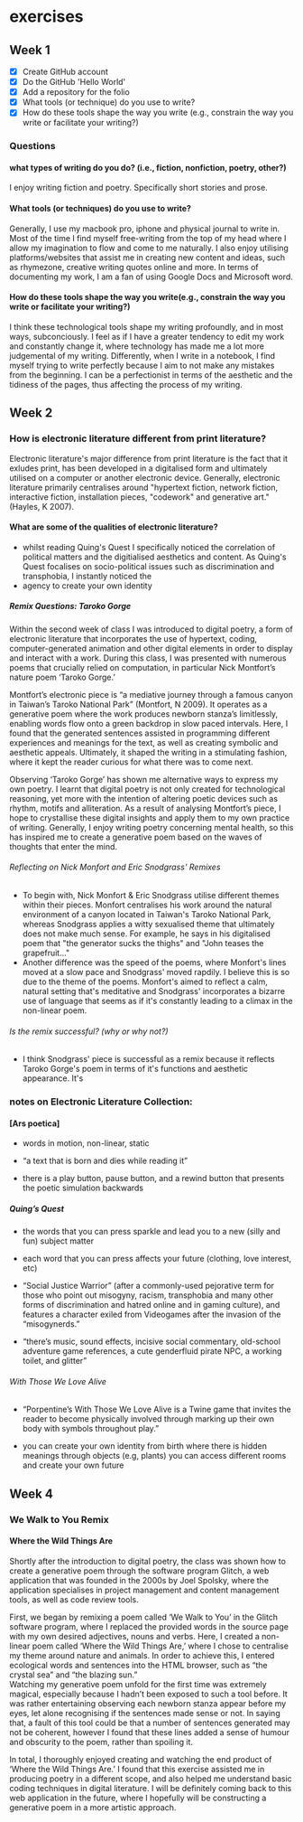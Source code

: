 # exercises 

## Week 1

- [x] Create GitHub account
- [x] Do the GitHub 'Hello World'
- [x] Add a repository for the folio
- [x] What tools (or technique) do you use to write?
- [x] How do these tools shape the way you write (e.g., constrain the way you write or facilitate your writing?) 

### Questions 

#### what types of writing do you do? (i.e., fiction, nonfiction, poetry, other?) 
I enjoy writing fiction and poetry. Specifically short stories and prose.  

#### What tools (or techniques) do you use to write?
Generally, I use my macbook pro, iphone and physical journal to write in. Most of the time I find myself free-writing from the top of my head where I allow my imagination to flow and come to me naturally. I also enjoy utilising platforms/websites that assist me in creating new content and ideas, such as rhymezone, creative writing quotes online and more. In terms of documenting my work, I am a fan of using Google Docs and Microsoft word. 

#### How do these tools shape the way you write(e.g., constrain the way you write or facilitate your writing?) 
I think these technological tools shape my writing profoundly, and in most ways, subconciously. I feel as if I have a greater tendency to edit my work and constantly change it, where technology has made me a lot more judgemental of my writing. Differently, when I write in a notebook, I find myself trying to write perfectly because I aim to not make any mistakes from the beginning. I can be a perfectionist in terms of the aesthetic and the tidiness of the pages, thus affecting the process of my writing. 


## Week 2

### How is electronic literature different from print literature?
Electronic literature's major difference from print literature is the fact that it exludes print, has been developed in a digitalised form and ultimately utilised on a computer or another electronic device. Generally, electronic literature primarily centralises around "hypertext fiction, network fiction, interactive fiction, installation pieces, "codework" and generative art." (Hayles, K 2007). 

#### What are some of the qualities of electronic literature? 
- whilst reading Quing's Quest I specifically noticed the correlation of political matters and the digitialised aesthetics and content. As Quing's Quest focalises on socio-political issues such as discrimination and transphobia, I instantly noticed the 
- agency to create your own identity 

##### Remix Questions: Taroko Gorge 

Within the second week of class I was introduced to digital poetry, a form of electronic literature that incorporates the use of hypertext, coding, computer-generated animation and other digital elements in order to display and interact with a work. During this class, I was presented with numerous poems that crucially relied on computation, in particular Nick Montfort’s nature poem ‘Taroko Gorge.’ 

Montfort’s electronic piece is “a mediative journey through a famous canyon in Taiwan’s Taroko National Park” (Montfort, N 2009).  It operates as a generative poem where the work produces newborn stanza’s limitlessly, enabling words flow onto a green backdrop in slow paced intervals. Here, I found that the generated sentences assisted in programming different experiences and meanings for the text, as well as creating symbolic and aesthetic appeals. Ultimately, it shaped the writing in a stimulating fashion, where it kept the reader curious for what there was to come next. 

Observing ‘Taroko Gorge’ has shown me alternative ways to express my own poetry. I learnt that digital poetry is not only created for technological reasoning, yet more with the intention of altering poetic devices such as rhythm, motifs and alliteration. As a result of analysing Montfort’s piece, I hope to crystallise these digital insights and apply them to my own practice of writing. Generally, I enjoy writing poetry concerning mental health, so this has inspired me to create a generative poem based on the waves of thoughts that enter the mind. 


###### Reflecting on Nick Monfort and Eric Snodgrass' Remixes
- To begin with, Nick Monfort & Eric Snodgrass utilise different themes within their pieces. Monfort centralises his work around the natural environment of a canyon located in Taiwan's Taroko National Park, whereas Snodgrass applies a witty sexualised theme that ultimately does not make much sense. For example, he says in his digitalised poem that "the generator sucks the thighs" and "John teases the grapefruit..."   
- Another difference was the speed of the poems, where Monfort's lines moved at a slow pace and Snodgrass' moved rapdily. I believe this is so due to the theme of the poems. Monfort's aimed to reflect a calm, natural setting that's meditative and Snodgrass' incorporates a bizarre use of language that seems as if it's constantly leading to a climax in the non-linear poem.  

###### Is the remix successful? (why or why not?)
- I think Snodgrass' piece is successful as a remix because it reflects Taroko Gorge's poem in terms of it's functions and aesthetic appearance. It's 

### notes on Electronic Literature Collection:

#### [Ars poetica] 
- words in motion, non-linear, static 

- “a text that is born and dies while reading it”

- there is a play button, pause button, and a rewind button that presents the poetic simulation backwards

##### Quing’s Quest
- the words that you can press sparkle and lead you to a new (silly and fun) subject matter 

- each word that you can press affects your future (clothing, love interest, etc)

- “Social Justice Warrior” (after a commonly-used pejorative term for those who point out misogyny, racism, transphobia and many other forms of discrimination and hatred online and in gaming culture), and features a character exiled from Videogames after the invasion of the “misogynerds.”

- “there’s music, sound effects, incisive social commentary, old-school adventure game references, a cute genderfluid pirate NPC, a working toilet, and glitter”

###### With Those We Love Alive 
- “Porpentine’s With Those We Love Alive is a Twine game that invites the reader to become physically involved through marking up their own body with symbols throughout play.”

- you can create your own identity from birth where there is hidden meanings through objects (e.g, plants) you can access different rooms and create your own future 



## Week 4

### We Walk to You Remix

#### Where the Wild Things Are

Shortly after the introduction to digital poetry, the class was shown how to create a generative poem through the software program Glitch, a web application that was founded in the 2000s by Joel Spolsky, where the application specialises in project management and content management tools, as well as code review tools. 

First, we began by remixing a poem called ‘We Walk to You’ in the Glitch software program, where I replaced the provided words in the source page with my own desired adjectives, nouns and verbs. Here, I created a non-linear poem called ‘Where the Wild Things Are,’ where I chose to centralise my theme around nature and animals. In order to achieve this, I entered ecological words and sentences into the HTML browser, such as “the crystal sea” and “the blazing sun.”  
Watching my generative poem unfold for the first time was extremely magical, especially because I hadn’t been exposed to such a tool before. It was rather entertaining observing each newborn stanza appear before my eyes, let alone recognising if the sentences made sense or not. In saying that, a fault of this tool could be that a number of sentences generated may not be coherent, however I found that these lines added a sense of humour and obscurity to the poem, rather than spoiling it.

 In total, I thoroughly enjoyed creating and watching the end product of ‘Where the Wild Things Are.’ I found that this exercise assisted me in producing poetry in a different scope, and also helped me understand basic coding techniques in digital literature. I will be definitely coming back to this web application in the future, where I hopefully will be constructing a generative poem in a more artistic approach.



